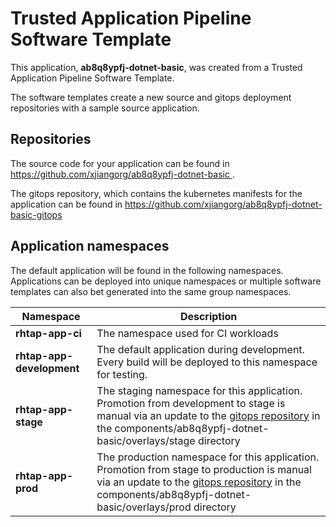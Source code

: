 # Trusted Application Pipeline Software Template

This application, **ab8q8ypfj-dotnet-basic**, was created from a Trusted Application Pipeline Software Template.

The software templates create a new source and gitops deployment repositories with a sample source application. 

## Repositories

The source code for your application can be found in [https://github.com/xjiangorg/ab8q8ypfj-dotnet-basic ](https://github.com/xjiangorg/ab8q8ypfj-dotnet-basic ).
 
The gitops repository, which contains the kubernetes manifests for the application can be found in 
[https://github.com/xjiangorg/ab8q8ypfj-dotnet-basic-gitops ](https://github.com/xjiangorg/ab8q8ypfj-dotnet-basic-gitops ) 

## Application namespaces 

The default application will be found in the following namespaces. Applications can be deployed into unique namespaces or multiple software templates can also bet generated into the same group namespaces.  

|  Namespace   |  Description   |  
| -------- | -------- |
| **rhtap-app-ci** | The namespace used for CI workloads |
| **rhtap-app-development** | The default application during development. Every build will be deployed to this namespace for testing. |
| **rhtap-app-stage** | The staging namespace for this application. Promotion from development to stage is manual via an update to the [gitops repository](https://github.com/xjiangorg/ab8q8ypfj-dotnet-basic-gitops ) in the components/ab8q8ypfj-dotnet-basic/overlays/stage directory |
| **rhtap-app-prod** | The production namespace for this application. Promotion from stage to production is manual via an update to the [gitops repository](https://github.com/xjiangorg/ab8q8ypfj-dotnet-basic-gitops ) in the components/ab8q8ypfj-dotnet-basic/overlays/prod directory |